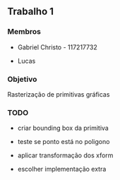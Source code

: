 ## Trabalho 1

### Membros

- Gabriel Christo - 117217732

- Lucas

### Objetivo

Rasterização de primitivas gráficas


### TODO

- criar bounding box da primitiva

- teste se ponto está no poligono

- aplicar transformação dos xform

- escolher implementação extra